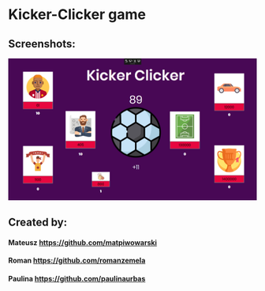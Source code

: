 # Kicker-Clicker game

## Screenshots: 

![Screen](https://github.com/matpiwowarski/Kicker-Clicker/blob/master/screen.PNG)


## Created by:
#### Mateusz https://github.com/matpiwowarski
#### Roman https://github.com/romanzemela
#### Paulina https://github.com/paulinaurbas
